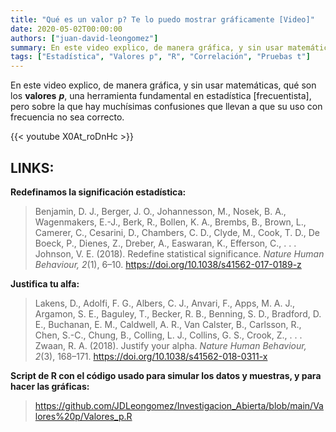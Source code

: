 ```yaml
---
title: "Qué es un valor p? Te lo puedo mostrar gráficamente [Video]"
date: 2020-05-02T00:00:00
authors: ["juan-david-leongomez"]
summary: En este video explico, de manera gráfica, y sin usar matemáticas, qué son los **valores** ***p***.
tags: ["Estadística", "Valores p", "R", "Correlación", "Pruebas t"]
---
```


En este video explico, de manera gráfica, y sin usar matemáticas, qué son los **valores** ***p***, una herramienta fundamental en estadística [frecuentista], pero sobre la que hay muchísimas confusiones que llevan a que su uso con frecuencia no sea correcto.

{{< youtube X0At_roDnHc >}}

## LINKS:

**Redefinamos la significación estadística:**
> Benjamin, D. J., Berger, J. O., Johannesson, M., Nosek, B. A., Wagenmakers, E.-J., Berk, R., Bollen, K. A., Brembs, B., Brown, L., Camerer, C., Cesarini, D., Chambers, C. D., Clyde, M., Cook, T. D., De Boeck, P., Dienes, Z., Dreber, A., Easwaran, K., Efferson, C., . . . Johnson, V. E. (2018). Redefine statistical significance. *Nature Human Behaviour, 2*(1), 6–10. https://doi.org/10.1038/s41562-017-0189-z 

**Justifica tu alfa:**
> Lakens, D., Adolfi, F. G., Albers, C. J., Anvari, F., Apps, M. A. J., Argamon, S. E., Baguley, T., Becker, R. B.,
Benning, S. D., Bradford, D. E., Buchanan, E. M., Caldwell, A. R., Van Calster, B., Carlsson, R., Chen, S.-C., Chung, B., Colling, L. J., Collins, G. S., Crook, Z., . . . Zwaan, R. A. (2018). Justify your alpha. *Nature Human Behaviour, 2*(3), 168–171. https://doi.org/10.1038/s41562-018-0311-x

**Script de R con el código usado para simular los datos y muestras, y para hacer las gráficas:** <br/>
> <a href="https://github.com/JDLeongomez/Investigacion_Abierta/blob/main/Valores%20p/Valores_p.R" target="_blank">https://github.com/JDLeongomez/Investigacion_Abierta/blob/main/Valores%20p/Valores_p.R</a>
